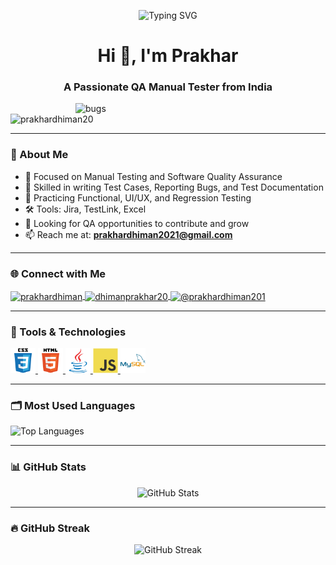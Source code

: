 <p align="center">
  <img src="https://readme-typing-svg.demolab.com?font=Fira+Code&size=28&pause=1000&color=0e75b6&center=true&vCenter=true&width=700&lines=Hi+%F0%9F%91%8B%2C+I'm+Prakhar;QA+Manual+Tester+from+India;I+love+finding+bugs+%F0%9F%90%9E+and+ensuring+quality+in+software" alt="Typing SVG" />
</p>

<h1 align="center">Hi 👋, I'm Prakhar</h1>
<h3 align="center">A Passionate QA Manual Tester from India</h3>

<img align="right" alt="bugs" width="400" src="https://media4.giphy.com/media/dKc2fBq97S9gIzLX2j/source.gif" />

<p align="left"> 
  <img src="https://komarev.com/ghpvc/?username=prakhardhiman20&label=Profile%20views&color=0e75b6&style=flat" alt="prakhardhiman20" /> 
</p>

---

### 🧪 About Me

- 🎯 Focused on Manual Testing and Software Quality Assurance  
- 🧾 Skilled in writing Test Cases, Reporting Bugs, and Test Documentation  
- 📂 Practicing Functional, UI/UX, and Regression Testing  
- 🛠️ Tools: Jira, TestLink, Excel  
- 💼 Looking for QA opportunities to contribute and grow  
- 📫 Reach me at: **prakhardhiman2021@gmail.com**

---

### 🌐 Connect with Me

<p align="left">
  <a href="https://linkedin.com/in/prakhardhiman" target="blank">
    <img align="center" src="https://raw.githubusercontent.com/rahuldkjain/github-profile-readme-generator/master/src/images/icons/Social/linked-in-alt.svg" alt="prakhardhiman" height="30" width="40" />
  </a>
  <a href="https://instagram.com/dhimanprakhar20" target="blank">
    <img align="center" src="https://raw.githubusercontent.com/rahuldkjain/github-profile-readme-generator/master/src/images/icons/Social/instagram.svg" alt="dhimanprakhar20" height="30" width="40" />
  </a>
  <a href="https://www.hackerrank.com/@prakhardhiman201" target="blank">
    <img align="center" src="https://raw.githubusercontent.com/rahuldkjain/github-profile-readme-generator/master/src/images/icons/Social/hackerrank.svg" alt="@prakhardhiman201" height="30" width="40" />
  </a>
</p>

---

### 🧰 Tools & Technologies

<p align="left">
  <a href="https://www.w3schools.com/css/" target="_blank" rel="noreferrer">
    <img src="https://raw.githubusercontent.com/devicons/devicon/master/icons/css3/css3-original-wordmark.svg" alt="css3" width="40" height="40" />
  </a> 
  <a href="https://www.w3.org/html/" target="_blank" rel="noreferrer">
    <img src="https://raw.githubusercontent.com/devicons/devicon/master/icons/html5/html5-original-wordmark.svg" alt="html5" width="40" height="40" />
  </a> 
  <a href="https://www.java.com" target="_blank" rel="noreferrer">
    <img src="https://raw.githubusercontent.com/devicons/devicon/master/icons/java/java-original.svg" alt="java" width="40" height="40" />
  </a> 
  <a href="https://developer.mozilla.org/en-US/docs/Web/JavaScript" target="_blank" rel="noreferrer">
    <img src="https://raw.githubusercontent.com/devicons/devicon/master/icons/javascript/javascript-original.svg" alt="javascript" width="40" height="40" />
  </a> 
  <a href="https://www.mysql.com/" target="_blank" rel="noreferrer">
    <img src="https://raw.githubusercontent.com/devicons/devicon/master/icons/mysql/mysql-original-wordmark.svg" alt="mysql" width="40" height="40" />
  </a> 
</p>

---

### 🗂️ Most Used Languages

<p align="left">
  <img src="https://github-readme-stats.vercel.app/api/top-langs?username=prakhardhiman20&show_icons=true&locale=en&layout=compact" alt="Top Languages" />
</p>

---

### 📊 GitHub Stats

<p align="center">
  <img src="https://github-readme-stats.vercel.app/api?username=prakhardhiman20&show_icons=true&theme=default&locale=en" alt="GitHub Stats" />
</p>

---

### 🔥 GitHub Streak

<p align="center">
  <img src="https://github-readme-streak-stats.herokuapp.com/?user=prakhardhiman20&theme=default" alt="GitHub Streak" />
</p>
